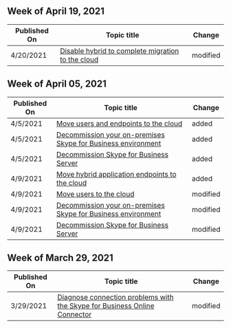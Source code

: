 <!-- This file is generated automatically each week. Changes made to this file will be overwritten.-->



## Week of April 19, 2021


| Published On |Topic title | Change |
|------|------------|--------|
| 4/20/2021 | [Disable hybrid to complete migration to the cloud](/SkypeForBusiness/hybrid/cloud-consolidation-disabling-hybrid) | modified |


## Week of April 05, 2021


| Published On |Topic title | Change |
|------|------------|--------|
| 4/5/2021 | [Move users and endpoints to the cloud](/SkypeForBusiness/hybrid/decommission-move-on-prem-users) | added |
| 4/5/2021 | [Decommission your on-premises Skype for Business environment](/SkypeForBusiness/hybrid/decommission-on-prem-overview) | added |
| 4/5/2021 | [Decommission Skype for Business Server](/SkypeForBusiness/hybrid/decommission-remove-on-prem) | added |
| 4/9/2021 | [Move hybrid application endpoints to the cloud](/SkypeForBusiness/hybrid/decommission-move-on-prem-endpoints) | added |
| 4/9/2021 | [Move users to the cloud](/SkypeForBusiness/hybrid/decommission-move-on-prem-users) | modified |
| 4/9/2021 | [Decommission your on-premises Skype for Business environment](/SkypeForBusiness/hybrid/decommission-on-prem-overview) | modified |
| 4/9/2021 | [Decommission Skype for Business Server](/SkypeForBusiness/hybrid/decommission-remove-on-prem) | modified |


## Week of March 29, 2021


| Published On |Topic title | Change |
|------|------------|--------|
| 3/29/2021 | [Diagnose connection problems with the Skype for Business Online Connector](/SkypeForBusiness/set-up-your-computer-for-windows-powershell/diagnose-problems-with-the-skype-for-business-online-connector) | modified |
